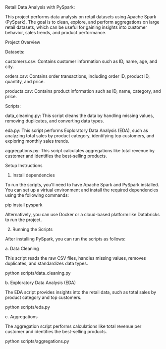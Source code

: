 Retail Data Analysis with PySpark:

This project performs data analysis on retail datasets using Apache Spark (PySpark). The goal is to clean, explore, and perform aggregations on large retail datasets, which can be useful for gaining insights into customer behavior, sales trends, and product performance.

Project Overview

Datasets:

customers.csv: Contains customer information such as ID, name, age, and city.

orders.csv: Contains order transactions, including order ID, product ID, quantity, and price.

products.csv: Contains product information such as ID, name, category, and price.

Scripts:

data_cleaning.py: This script cleans the data by handling missing values, removing duplicates, and converting data types.

eda.py: This script performs Exploratory Data Analysis (EDA), such as analyzing total sales by product category, identifying top customers, and exploring monthly sales trends.

aggregations.py: This script calculates aggregations like total revenue by customer and identifies the best-selling products.


Setup Instructions

1. Install dependencies

To run the scripts, you'll need to have Apache Spark and PySpark installed. You can set up a virtual environment and install the required dependencies using the following commands:

pip install pyspark

Alternatively, you can use Docker or a cloud-based platform like Databricks to run the project.




2. Running the Scripts
   
After installing PySpark, you can run the scripts as follows:

a. Data Cleaning

This script reads the raw CSV files, handles missing values, removes duplicates, and standardizes data types.

python scripts/data_cleaning.py

b. Exploratory Data Analysis (EDA)

The EDA script provides insights into the retail data, such as total sales by product category and top customers.

python scripts/eda.py

c. Aggregations

The aggregation script performs calculations like total revenue per customer and identifies the best-selling products.

python scripts/aggregations.py
